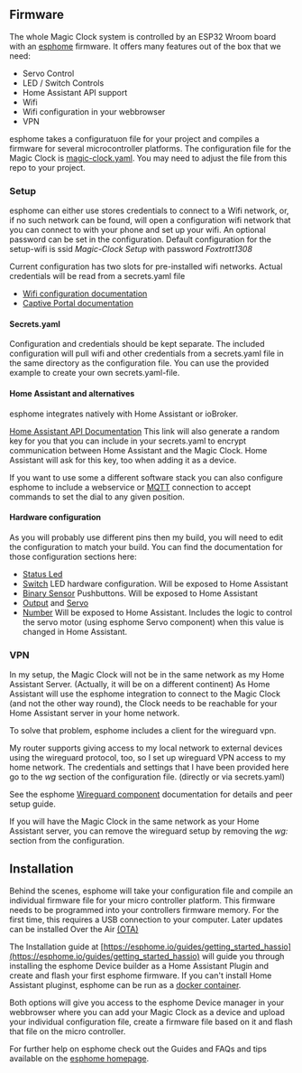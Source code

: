## Firmware

The whole Magic Clock system is controlled by an ESP32 Wroom board with an [esphome](https://esphome.io/) firmware. It offers many features out of the box that we need:

- Servo Control
- LED / Switch Controls
- Home Assistant API support
- Wifi
- Wifi configuration in your webbrowser
- VPN

esphome takes a configuratuon file for your project and compiles a firmware for several microcontroller platforms. The configuration file for the Magic Clock is [magic-clock.yaml](magic-clock.yaml). You may need to adjust the file from this repo to your project.

### Setup

esphome can either use stores credentials to connect to a Wifi network, or, if no such network can be found, will open a configuration wifi network that you can connect to with your phone and set up your wifi. An optional password can be set in the configuration. Default configuration for the setup-wifi is ssid _Magic-Clock Setup_ with password _Foxtrott1308_

Current configuration has two slots for pre-installed wifi networks. Actual credentials will be read from a secrets.yaml file

- [Wifi configuration documentation](https://esphome.io/components/wifi.html)
- [Captive Portal documentation](https://esphome.io/components/captive_portal.html)

#### Secrets.yaml

Configuration and credentials should be kept separate. The included configuration will pull wifi and other credentials from a secrets.yaml file in the same directory as the configuration file. You can use the provided example to create your own secrets.yaml-file.

#### Home Assistant and alternatives

esphome integrates natively with Home Assistant or ioBroker.

[Home Assistant API Documentation](https://esphome.io/components/api.html) This link will also generate a random key for you that you can include in your secrets.yaml to encrypt communication between Home Assistant and the Magic Clock. Home Assistant will ask for this key, too when adding it as a device.

If you want to use some a different software stack you can also configure esphome to include a webservice or [MQTT](https://esphome.io/components/mqtt.html) connection to accept commands to set the dial to any given position.

#### Hardware configuration

As you will probably use different pins then my build, you will need to edit the configuration to match your build. You can find the documentation for those configuration sections here:

- [Status Led](https://esphome.io/components/status_led.html)
- [Switch](https://esphome.io/components/switch/) LED hardware configuration. Will be exposed to Home Assistant
- [Binary Sensor](https://esphome.io/components/binary_sensor/) Pushbuttons. Will be exposed to Home Assistant
- [Output](https://esphome.io/components/output/#output) and [Servo](https://esphome.io/components/servo.html)
- [Number](https://esphome.io/components/number/) Will be exposed to Home Assistant. Includes the logic to control the servo motor (using esphome Servo component) when this value is changed in Home Assistant.

### VPN

In my setup, the Magic Clock will not be in the same network as my Home Assistant Server. (Actually, it will be on a different continent) As Home Assistant will use the esphome integration to connect to the Magic Clock (and not the other way round), the Clock needs to be reachable for your Home Assistant server in your home network.

To solve that problem, esphome includes a client for the wireguard vpn.

My router supports giving access to my local network to external devices using the wireguard protocol, too, so I set up wireguard VPN access to my home network. The credentials and settings that I have been provided here go to the _wg_ section of the configuration file. (directly or via secrets.yaml)

See the esphome [Wireguard component](https://esphome.io/components/wireguard.html) documentation for details and peer setup guide.

If you will have the Magic Clock in the same network as your Home Assistant server, you can remove the wireguard setup by removing the _wg:_ section from the configuration.

## Installation

Behind the scenes, esphome will take your configuration file and compile an individual firmware file for your micro controller platform. This firmware needs to be programmed into your controllers firmware memory. For the first time, this requires a USB connection to your computer. Later updates can be installed Over the Air [(OTA)](https://esphome.io/components/ota/esphome.html)

The Installation guide at [https://esphome.io/guides/getting_started_hassio](https://esphome.io/guides/getting_started_hassio) will guide you through installing the esphome Device builder as a Home Assistant Plugin and create and flash your first esphome firmware. If you can't install Home Assistant pluginst, esphome can be run as a [docker container](https://esphome.io/guides/getting_started_command_line#esphome-device-builder-docker).

Both options will give you access to the esphome Device manager in your webbrowser where you can add your Magic Clock as a device and upload your individual configuration file, create a firmware file based on it and flash that file on the micro controller.

For further help on esphome check out the Guides and FAQs and tips available on the [esphome homepage](https://esphome.io/).

